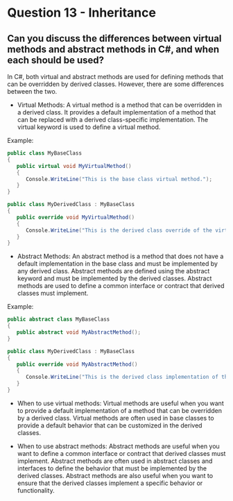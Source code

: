 # Question 13 - Inheritance

## Can you discuss the differences between virtual methods and abstract methods in C#, and when each should be used?

In C#, both virtual and abstract methods are used for defining methods that can be overridden by derived classes. However, there are some differences between the two.

+ Virtual Methods:
A virtual method is a method that can be overridden in a derived class. It provides a default implementation of a method that can be replaced with a derived class-specific implementation. The virtual keyword is used to define a virtual method.

Example:

```csharp
public class MyBaseClass
{
   public virtual void MyVirtualMethod()
   {
      Console.WriteLine("This is the base class virtual method.");
   }
}

public class MyDerivedClass : MyBaseClass
{
   public override void MyVirtualMethod()
   {
      Console.WriteLine("This is the derived class override of the virtual method.");
   }
}

```
+ Abstract Methods:
An abstract method is a method that does not have a default implementation in the base class and must be implemented by any derived class. Abstract methods are defined using the abstract keyword and must be implemented by the derived classes. Abstract methods are used to define a common interface or contract that derived classes must implement.

Example:

```csharp
public abstract class MyBaseClass
{
   public abstract void MyAbstractMethod();
}

public class MyDerivedClass : MyBaseClass
{
   public override void MyAbstractMethod()
   {
      Console.WriteLine("This is the derived class implementation of the abstract method.");
   }
}

```
+ When to use virtual methods:
Virtual methods are useful when you want to provide a default implementation of a method that can be overridden by a derived class. Virtual methods are often used in base classes to provide a default behavior that can be customized in the derived classes.

+ When to use abstract methods:
Abstract methods are useful when you want to define a common interface or contract that derived classes must implement. Abstract methods are often used in abstract classes and interfaces to define the behavior that must be implemented by the derived classes. Abstract methods are also useful when you want to ensure that the derived classes implement a specific behavior or functionality.